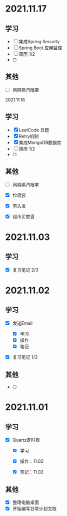 # 2021.11.17

## 学习

- [ ] 集成Spring Security
- [ ] Spring Boot 应用监控
- [ ] 简历 1/2
- [ ] 



## 其他

- [ ] 网购蒸汽眼罩



2021.11.16

## 学习

- [x] LeetCode 日题
- [x] Retry机制
- [x] 集成MongoDB数据库
- [ ] 简历 1/2
- [ ] 



## 其他

- [ ] 网购蒸汽眼罩
- [x] 垃圾袋
- [x] 剪头发
- [x] 超市买蚊香





# 2021.11.03

## 学习

- [x] 复习笔记 2/3



# 2021.11.02

## 学习

- [x] 发送Email
  - [x] 学习
  - [x] 操作
  - [x] 笔记
- [x] 复习笔记 1/3



## 其他

- [ ] 



# 2021.11.01

## 学习

- [x] Quartz定时器
  - [x] 学习
  - [x] 操作：11.02
  - [x] 笔记：11.02



## 其他

- [x] 整理电脑桌面
- [x] 开始编写日常计划文档
